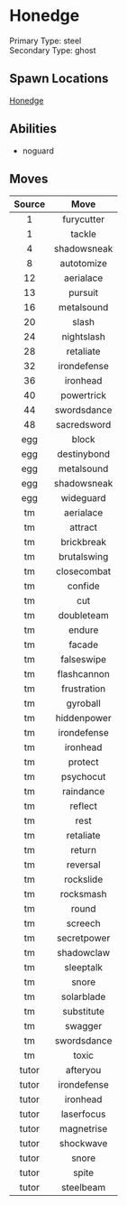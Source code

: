 # Honedge  
Primary Type: steel  
Secondary Type: ghost  
  
## Spawn Locations  
[Honedge](/data/spawn_presets/honedge.md)  
  
## Abilities  
  * noguard
  
  
## Moves  
  
| Source | Move |  
|:---:|:---:|  
| 1 | furycutter |  
| 1 | tackle |  
| 4 | shadowsneak |  
| 8 | autotomize |  
| 12 | aerialace |  
| 13 | pursuit |  
| 16 | metalsound |  
| 20 | slash |  
| 24 | nightslash |  
| 28 | retaliate |  
| 32 | irondefense |  
| 36 | ironhead |  
| 40 | powertrick |  
| 44 | swordsdance |  
| 48 | sacredsword |  
| egg | block |  
| egg | destinybond |  
| egg | metalsound |  
| egg | shadowsneak |  
| egg | wideguard |  
| tm | aerialace |  
| tm | attract |  
| tm | brickbreak |  
| tm | brutalswing |  
| tm | closecombat |  
| tm | confide |  
| tm | cut |  
| tm | doubleteam |  
| tm | endure |  
| tm | facade |  
| tm | falseswipe |  
| tm | flashcannon |  
| tm | frustration |  
| tm | gyroball |  
| tm | hiddenpower |  
| tm | irondefense |  
| tm | ironhead |  
| tm | protect |  
| tm | psychocut |  
| tm | raindance |  
| tm | reflect |  
| tm | rest |  
| tm | retaliate |  
| tm | return |  
| tm | reversal |  
| tm | rockslide |  
| tm | rocksmash |  
| tm | round |  
| tm | screech |  
| tm | secretpower |  
| tm | shadowclaw |  
| tm | sleeptalk |  
| tm | snore |  
| tm | solarblade |  
| tm | substitute |  
| tm | swagger |  
| tm | swordsdance |  
| tm | toxic |  
| tutor | afteryou |  
| tutor | irondefense |  
| tutor | ironhead |  
| tutor | laserfocus |  
| tutor | magnetrise |  
| tutor | shockwave |  
| tutor | snore |  
| tutor | spite |  
| tutor | steelbeam |  
  
